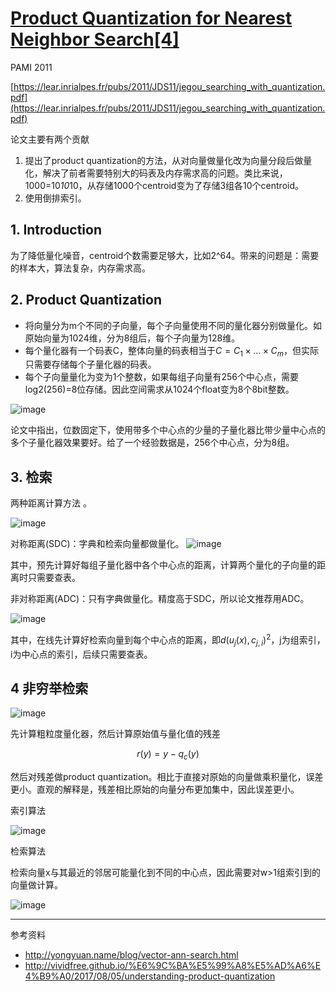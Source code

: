 # [Product Quantization for Nearest Neighbor Search[4]](https://github.com/egolearner/paper-note/issues/19)

PAMI 2011

[https://lear.inrialpes.fr/pubs/2011/JDS11/jegou_searching_with_quantization.pdf](https://lear.inrialpes.fr/pubs/2011/JDS11/jegou_searching_with_quantization.pdf)

论文主要有两个贡献

1. 提出了product quantization的方法，从对向量做量化改为向量分段后做量化，解决了前者需要特别大的码表及内存需求高的问题。类比来说，1000=10*10*10，从存储1000个centroid变为了存储3组各10个centroid。
2. 使用倒排索引。

## 1. Introduction

为了降低量化噪音，centroid个数需要足够大，比如2^64。带来的问题是：需要的样本大，算法复杂，内存需求高。

## 2. Product Quantization

- 将向量分为m个不同的子向量，每个子向量使用不同的量化器分别做量化。如原始向量为1024维，分为8组后，每个子向量为128维。
- 每个量化器有一个码表C，整体向量的码表相当于$C = C_1 \times ... \times C_m$，但实际只需要存储每个子量化器的码表。
- 每个子向量量化为变为1个整数，如果每组子向量有256个中心点，需要log2(256)=8位存储。因此空间需求从1024个float变为8个8bit整数。

![image](https://user-images.githubusercontent.com/45122959/97783755-b7775580-1bd4-11eb-9f2a-823ab898f82a.png)

论文中指出，位数固定下，使用带多个中心点的少量的子量化器比带少量中心点的多个子量化器效果要好。给了一个经验数据是，256个中心点，分为8组。

## 3. 检索

两种距离计算方法 。

![image](https://user-images.githubusercontent.com/45122959/97783763-be9e6380-1bd4-11eb-983a-ec3bf800dfaf.png)


对称距离(SDC)：字典和检索向量都做量化。
![image](https://user-images.githubusercontent.com/45122959/97783770-ce1dac80-1bd4-11eb-930d-ccee0c9eaa3a.png)

其中，预先计算好每组子量化器中各个中心点的距离，计算两个量化的子向量的距离时只需要查表。

非对称距离(ADC)：只有字典做量化。精度高于SDC，所以论文推荐用ADC。

![image](https://user-images.githubusercontent.com/45122959/97783774-d4ac2400-1bd4-11eb-8719-47d65aa9b7a2.png)

其中，在线先计算好检索向量到每个中心点的距离，即$d(u_j(x), c_{j,i})^2$，j为组索引，i为中心点的索引，后续只需要查表。

## 4 非穷举检索

![image](https://user-images.githubusercontent.com/45122959/97783780-e097e600-1bd4-11eb-917f-cffc765c9285.png)

先计算粗粒度量化器，然后计算原始值与量化值的残差

$$r(y) = y - q_c(y)$$

然后对残差做product quantization。相比于直接对原始的向量做乘积量化，误差更小。直观的解释是，残差相比原始的向量分布更加集中，因此误差更小。

索引算法

![image](https://user-images.githubusercontent.com/45122959/97783790-eb527b00-1bd4-11eb-990c-c82d7871a6c0.png)

检索算法

检索向量x与其最近的邻居可能量化到不同的中心点，因此需要对w>1组索引到的向量做计算。

![image](https://user-images.githubusercontent.com/45122959/97783794-f0172f00-1bd4-11eb-8718-fea75998a952.png)


---

参考资料
* http://yongyuan.name/blog/vector-ann-search.html
* http://vividfree.github.io/%E6%9C%BA%E5%99%A8%E5%AD%A6%E4%B9%A0/2017/08/05/understanding-product-quantization